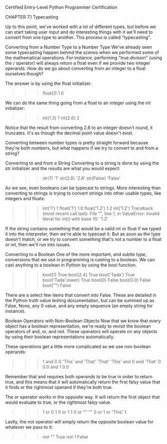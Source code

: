 
Certified Entry-Level Python Programmer Certification


CHAPTER 7.1
Typecasting

Up to this point, we've worked with a lot of different types, but before we can start taking user input and do interesting things with it we'll need to convert from one type to another. This process is called "typecasting".

Converting from a Number Type to a Number Type
We've already seen some typecasting happen behind the scenes when we performed some of the mathematical operations. For instance, performing "true division" (using the / operator) will always return a float even if we provide two integer operands. How do we go about converting from an integer to a float ourselves though?

The answer is by using the float initializer.

>>> float(1)
1.0


We can do the same thing going from a float to an integer using the int initializer:

>>> int(1.3)
1
>>> int(2.6)
2


Notice that the result from converting 2.6 to an integer doesn't round, it truncates. It's as though the decimal point value doesn't exist.

Converting between number types is pretty straight forward because they're both numbers, but what happens if we try to convert to and from a string?

Converting to and from a String
Converting to a string is done by using the str initializer and the results are what you would expect:

>>> str(1)
'1'
>>> str(2.6)
'2.6'
>>> str(False)
'False'


As we see, even booleans can be typecast to strings. More interesting than converting to strings is trying to convert strings into other usable types, like integers and floats:

>>> int('1')
1
>>> float('1')
1.0
>>> float('1.2')
1.2
>>> int('1.2')
Traceback (most recent call last):
  File "<stdin>", line 1, in <module>
ValueError: invalid literal for int() with base 10: '1.2'


If the string contains something that would be a valid int or float if we typed it into the interpreter, then we're able to typecast it. But as soon as the type doesn't match, or we try to convert something that's not a number to a float or int, then we'll run into issues.

Converting to a Boolean
One of the more important, and subtle type, conversions that we use in programming is casting to a boolean. We can cast anything to a boolean in Python by using the bool function.

>>> bool(1)
True
>>> bool(2.4)
True
>>> bool('Tada')
True
>>> bool('Tada'.lower)
True
>>> bool(0)
False
>>> bool(0.0)
False
>>> bool("")
False


There are a select few items that convert into False. These are detailed in the Python truth value testing documentation, but can be summed up as False, None, any 0 value, and any empty sequence (an empty string for instance).

Boolean Operators with Non-Boolean Objects
Now that we know that every object has a boolean representation, we're ready to revisit the boolean operators of and, or, and not. These operators will operate on any objects by using their boolean representations automatically.

These operations get a little more complicated as we use non-boolean operands:

>>> 1 and 0
0
>>> 'This' and 'That'
'That'
>>> 'This' and 0 and 'That'
0
>>> 0.0 and 1
0.0


Remember that and requires both operands to be true in order to return true, and this means that it will automatically return the first falsy value that it finds or the rightmost operand if they're both true.

The or operator works in the opposite way. It will return the first object that would evaluate to true, or the rightmost falsy value.

>>> 1 or 0
1
>>> 0 or 1
1
>>> 0 or ""
""
>>> 0 or 1 or 'This'
1


Lastly, the not operator will simply return the opposite boolean value for whatever we pass to it:

>>> not ""
True
>>> not 1
False
